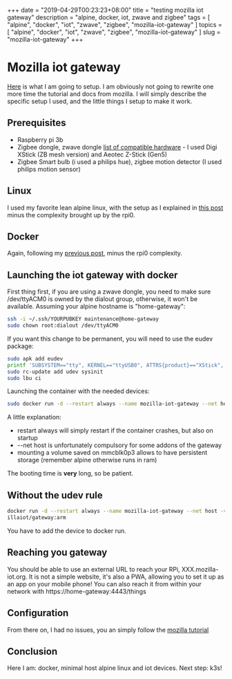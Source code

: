 +++
date = "2019-04-29T00:23:23+08:00"
title = "testing mozilla iot gateway"
description = "alpine, docker, iot, zwave and zigbee"
tags = [ "alpine", "docker", "iot", "zwave", "zigbee", "mozilla-iot-gateway" ]
topics = [ "alpine", "docker", "iot", "zwave", "zigbee", "mozilla-iot-gateway" ]
slug = "mozilla-iot-gateway"
+++

# Mozilla iot gateway

[Here](https://iot.mozilla.org/gateway/) is what I am going to setup.
I am obviously not going to rewrite one more time the tutorial and docs from mozilla.
I will simply describe the specific setup I used, and the little things I setup to make it work.

## Prerequisites

- Raspberry pi 3b
- Zigbee dongle, zwave dongle [list of compatible hardware](https://github.com/mozilla-iot/wiki/wiki/Supported-Hardware) - I used Digi XStick (ZB mesh version) and Aeotec Z-Stick (Gen5)
- Zigbee Smart bulb (i used a philips hue), zigbee motion detector (I used philips motion sensor)

## Linux

I used my favorite lean alpine linux, with the setup as I explained in [this post](https://vincentserpoul.github.io/post/alpine-linux-rpi0/) minus the complexity brought up by the rpi0.

## Docker

Again, following my [previous post](https://vincentserpoul.github.io/post/alpine-linux-rpi0-docker/), minus the rpi0 complexity.

## Launching the iot gateway with docker

First thing first, if you are using a zwave dongle, you need to make sure /dev/ttyACM0 is owned by the dialout group, otherwise, it won't be available.
Assuming your alpine hostname is "home-gateway":

```bash
ssh -i ~/.ssh/YOURPUBKEY maintenance@home-gateway
sudo chown root:dialout /dev/ttyACM0
```

If you want this change to be permanent, you will need to use the eudev package:

```bash
sudo apk add eudev
printf 'SUBSYSTEM=="tty", KERNEL=="ttyUSB0", ATTRS{product}=="XStick", GROUP="dialout"\n\nSUBSYSTEM=="tty", KERNEL=="ttyACM0", ATTRS{product}=="DWC OTG Controller", GROUP="dialout"\n' | sudo tee -a /etc/udev/rules.d/90-tty.rules > /dev/null
sudo rc-update add udev sysinit
sudo lbu ci
```

Launching the container with the needed devices:

```bash
sudo docker run -d --restart always --name mozilla-iot-gateway --net host -v /media/mmcblk0p3/mozilla-iot-gateway:/home/node/.mozilla-iot mozillaiot/gateway:arm
```

A little explanation:

- restart always will simply restart if the container crashes, but also on startup
- --net host is unfortunately compulsory for some addons of the gateway
- mounting a volume saved on mmcblk0p3 allows to have persistent storage (remember alpine otherwise runs in ram)

The booting time is **very** long, so be patient.

## Without the udev rule

```bash
docker run -d --restart always --name mozilla-iot-gateway --net host -v /media/mmcblk0p3/mozilla-iot-gateway:/home/node/.mozilla-iot --device=/dev/ttyUSB0 --device=/dev/ttyACM0  moz
illaiot/gateway:arm
```

You have to add the device to docker run.

## Reaching you gateway

You should be able to use an external URL to reach your RPi, XXX.mozilla-iot.org.
It is not a simple website, it's also a PWA, allowing you to set it up as an app on your mobile phone!
You can also reach it from within your network with https://home-gateway:4443/things

## Configuration

From there on, I had no issues, you an simply follow the [mozilla tutorial](https://iot.mozilla.org/docs/gateway-user-guide.html)

## Conclusion

Here I am: docker, minimal host alpine linux and iot devices.
Next step: k3s!
